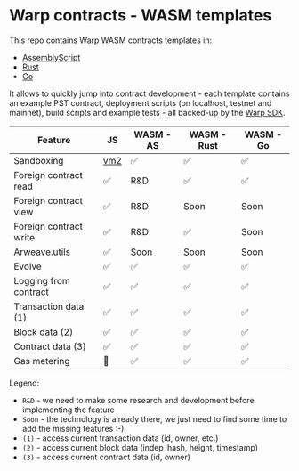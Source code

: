 # Warp contracts - WASM templates

This repo contains Warp WASM contracts templates in:

- [AssemblyScript](assemblyscript/README.md)
- [Rust](rust/pst/README.md)
- [Go](go/README.md)

It allows to quickly jump into contract development - each template contains an example PST contract,
deployment scripts (on localhost, testnet and mainnet), build scripts and example tests - all backed-up by the [Warp SDK](https://github.com/warp-contracts/warp).

| Feature                | JS                                        | WASM - AS | WASM - Rust | WASM - Go |
| ---------------------- | ----------------------------------------- | --------- | ----------- | --------- |
| Sandboxing             | [vm2](https://github.com/patriksimek/vm2) | ✅        | ✅          | ✅        |
| Foreign contract read  | ✅                                        | R&D       | ✅          | ✅        |
| Foreign contract view  | ✅                                        | R&D       | Soon        | Soon      |
| Foreign contract write | ✅                                        | R&D       | ✅          | Soon      |
| Arweave.utils          | ✅                                        | Soon      | Soon        | Soon      |
| Evolve                 | ✅                                        | ✅        | ✅          | ✅        |
| Logging from contract  | ✅                                        | ✅        | ✅          | ✅        |
| Transaction data (1)   | ✅                                        | ✅        | ✅          | ✅        |
| Block data (2)         | ✅                                        | ✅        | ✅          | ✅        |
| Contract data (3)      | ✅                                        | ✅        | ✅          | ✅        |
| Gas metering           | 🚫                                        | ✅        | ✅          | ✅        |

Legend:

- `R&D` - we need to make some research and development before implementing the feature
- `Soon` - the technology is already there, we just need to find some time to add the missing features :-)
- `(1)` - access current transaction data (id, owner, etc.)
- `(2)` - access current block data (indep_hash, height, timestamp)
- `(3)` - access current contract data (id, owner)
